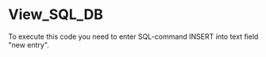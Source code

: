 # View_SQL_DB
To execute this code you need to enter SQL-command INSERT into text field "new entry".
